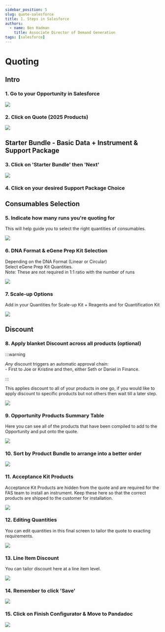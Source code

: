 ```yaml
---
sidebar_position: 5
slug: quote-salesforce
title: 1. Steps in Salesforce
authors:
  - name: Ben Hadman
    title: Associate Director of Demand Generation
tags: [salesforce]
---
```


# Quoting

Intro
-----

### 1\. Go to your Opportunity in Salesforce

![](https://dubble-prod-01.s3.amazonaws.com/assets/64c54947-074d-4451-8e6f-76c69e9008f4.png?1)

### 2\. Click on Quote (2025 Products)

![](https://d3q7ie80jbiqey.cloudfront.net/media/image/zoom/592f772e-e66b-4236-84d4-5bd14cb0c520/1.5/0/0?1)

Starter Bundle - Basic Data + Instrument & Support Package
----------------------------------------------------------

### 3\. Click on 'Starter Bundle' then 'Next'

![](https://d3q7ie80jbiqey.cloudfront.net/media/image/zoom/9d5693b3-eb5b-4f6f-9b80-c050fe97fdb9/1.5/0/98.638309270961?1)

### 4\. Click on your desired Support Package Choice

Consumables Selection
---------------------

### 5\. Indicate how many runs you're quoting for

This will help guide you to select the right quantities of consumables.

![](https://d3q7ie80jbiqey.cloudfront.net/media/image/zoom/7db02312-ad2d-44eb-a99b-254fa4dc28ea/1.5480651953215/0/20.505447083867?1)

### 6\. DNA Format & eGene Prep Kit Selection

Depending on the DNA Format (Linear or Circular)  
Select eGene Prep Kit Quantities.  
Note: These are not required in 1:1 ratio with the number of runs

![](https://d3q7ie80jbiqey.cloudfront.net/media/image/zoom/d962c26f-f53d-4716-96ae-431f48e30513/1.5/0/53.440504017978?1)

### 7\. Scale-up Options

Add in your Quantities for Scale-up Kit + Reagents and for Quantification Kit

![](https://d3q7ie80jbiqey.cloudfront.net/media/image/zoom/8ad825be-6e7e-4279-872f-993cefb3ac6b/1.0708633092178/0/50.631164241647?1)

Discount
--------

### 8\. Apply blanket Discount across all products (optional)

:::warning

_Any_ discount triggers an automatic approval chain:  
\- First to Joe or Kristine and then, either Seth or Daniel in Finance.

:::


This applies discount to all of your products in one go, if you would like to apply discount to specific products but not others then wait till a later step.

![](https://d3q7ie80jbiqey.cloudfront.net/media/image/zoom/bdb4d6a1-493c-4927-8dae-4ba08360f8d1/1.0480651953215/33.26192304492/55.784936479129?1)


### 9\. Opportunity Products Summary Table

Here you can see all of the products that have been compiled to add to the Opportunity and put onto the quote.  

![](https://d3q7ie80jbiqey.cloudfront.net/media/image/zoom/99833565-b07c-4a2f-bbc8-a002d6ab882b/1.5470225355659/3.4170964711454/82.412694585179?1)

### 10\. Sort by Product Bundle to arrange into a better order

![](https://d3q7ie80jbiqey.cloudfront.net/media/image/zoom/68b88230-be3f-40af-80f7-20536a2f4433/2.5/4.8942057291667/36.486365883128?1)

### 11\. Acceptance Kit Products

Acceptance Kit Products are hidden from the quote and are required for the FAS team to install an instrument. Keep these here so that the correct products are shipped to the customer for installation.

![](https://d3q7ie80jbiqey.cloudfront.net/media/image/zoom/e4278867-fe16-4084-9c50-77908449a2a1/2.5/4.8942057291667/52.518123901582?1)

### 12\. Editing Quantities

You can edit quantities in this final screen to tailor the quote to exacting requirements.

![](https://d3q7ie80jbiqey.cloudfront.net/media/image/zoom/0ba04441-4158-4c01-8109-8364ecefd903/2.5/52.684733072917/55.173206832162?1)

### 13\. Line Item Discount

You can tailor discount here at a line item level.

![](https://d3q7ie80jbiqey.cloudfront.net/media/image/zoom/6b5b37fd-c85b-4b56-a622-e99b41f8fef7/2.5/50.541178385417/55.226411467487?1)

### 14\. Remember to click 'Save'

![](https://d3q7ie80jbiqey.cloudfront.net/media/image/zoom/3ed38ce6-dae8-4c92-bc57-17a8d27d2fbb/2.5/33.702799479167/95.147050746924?1)

### 15\. Click on Finish Configurator & Move to Pandadoc

![](https://d3q7ie80jbiqey.cloudfront.net/media/image/zoom/46e2cf7f-5cd0-4894-a224-33bb1527747b/2.5/65.75439453125/48.723432007909?1)
